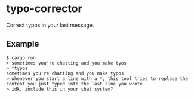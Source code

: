 # typo-corrector

Correct typos in your last message.

## Example

```
$ cargo run
> sometimes you're chatting and you make tyos
> *typos
sometimes you're chatting and you make typos
> whenever you start a line with a *, this tool tries to replace the content you just typed into the last line you wrote
> idk, include this in your chat system?
```
